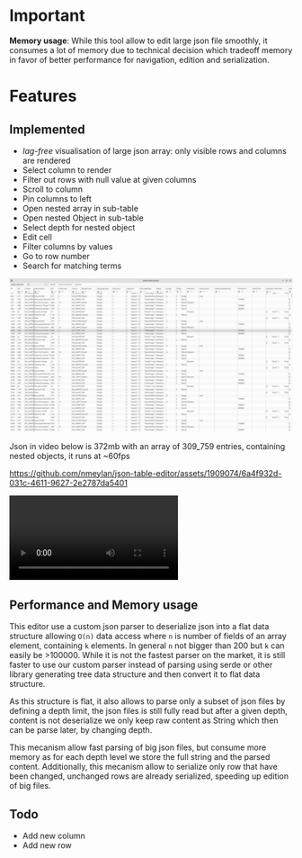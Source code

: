 # Important
**Memory usage**: While this tool allow to edit large json file smoothly, it consumes a lot of memory due to technical decision which tradeoff memory in favor of better performance for navigation, edition and serialization.

# Features
## Implemented
- *lag-free* visualisation of large json array: only visible rows and columns are rendered
- Select column to render
- Filter out rows with null value at given columns
- Scroll to column
- Pin columns to left
- Open nested array in sub-table
- Open nested Object in sub-table
- Select depth for nested object
- Edit cell
- Filter columns by values
- Go to row number
- Search for matching terms

![](.github/json-editor.png)

Json in video below is 372mb with an array of 309_759 entries, containing nested objects, it runs at ~60fps


https://github.com/nmeylan/json-table-editor/assets/1909074/6a4f932d-031c-4611-9627-2e2787da5401


![view demo video](https://github.com/nmeylan/json-table-editor/blob/master/github/json-table-editor-alpha-2024-06-23.mp4)


## Performance and Memory usage
This editor use a custom json parser to deserialize json into a flat data structure allowing `O(n)` data access where `n` is number of fields of an array element, containing `k` elements. In general `n` not bigger than 200 but `k` can easily be >100000. 
While it is not the fastest parser on the market, it is still faster to use our custom parser instead of parsing using serde or other library generating tree data structure and then convert it to flat data structure. 

As this structure is flat, it also allows to parse only a subset of json files by defining a depth limit, the json files is still fully read but after a given depth, 
content is not deserialize we only keep raw content as String which then can be parse later, by changing depth.

This mecanism allow fast parsing of big json files, but consume more memory as for each depth level we store the full string and the parsed content.
Additionally, this mecanism allow to serialize only row that have been changed, unchanged rows are already serialized, speeding up edition of big files.

## Todo
- Add new column
- Add new row

